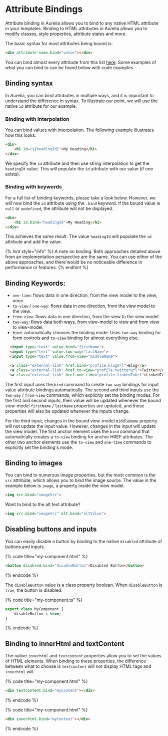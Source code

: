 # Attribute Bindings

Attribute binding in Aurelia allows you to bind to any native HTML attribute in your templates. Binding to HTML attributes in Aurelia allows you to modify classes, style properties, attribute states and more.

The basic syntax for most attributes being bound is:

```html
<div attribute-name.bind="value"></div>
```

You can bind almost every attribute from this list [here](https://developer.mozilla.org/en-US/docs/Web/HTML/Attributes). Some examples of what you can bind to can be found below with code examples.

## Binding syntax

In Aurelia, you can bind attributes in multiple ways, and it is important to understand the difference in syntax. To illustrate our point, we will use the native `id` attribute for our example.

### Binding with interpolation

You can bind values with interpolation. The following example illustrates how this looks.

```html
<div>
    <h1 id="${headingId}">My Heading</h1>
</div>
```

We specify the `id` attribute and then use string interpolation to get the `headingId` value. This will populate the `id` attribute with our value (if one exists).

### Binding with keywords

For a full list of binding keywords, please take a look below. However, we will now bind the `id` attribute using the `.bind` keyword.  If the bound value is `null` or `undefined`, the attribute will not be displayed.

```html
<div>
    <h1 id.bind="headingId">My Heading</h1>
</div>
```

This achieves the same result. The value `headingId` will populate the `id` attribute and add the value.

{% hint style="info" %}
A note on binding. Both approaches detailed above from an implementation perspective are the same. You can use either of the above approaches, and there would be no noticeable difference in performance or features.
{% endhint %}

## Binding Keywords:

* `one-time`: flows data in one direction, from the view model to the view, once.
* `to-view` / `one-way`: flows data in one direction, from the view model to the view.
* `from-view`: flows data in one direction, from the view to the view model.
* `two-way`: flows data both ways, from view-model to view and from view to view-model.
* `bind`: automatically chooses the binding mode. Uses `two-way` binding for form controls and `to-view` binding for almost everything else.

```html
  <input type="text" value.bind="firstName">
  <input type="text" value.two-way="lastName">
  <input type="text" value.from-view="middleName">

  <a class="external-link" href.bind="profile.blogUrl">Blog</a>
  <a class="external-link" href.to-view="profile.twitterUrl">Twitter</a>
  <a class="external-link" href.one-time="profile.linkedInUrl">LinkedIn</a>
```

The first input uses the `bind` command to create `two-way` bindings for input value attribute bindings automatically. The second and third inputs use the `two-way` / `from-view` commands, which explicitly set the binding modes. For the first and second inputs, their value will be updated whenever the bound view-model `firstName` / `lastName` properties are updated, and those properties will also be updated whenever the inputs change.&#x20;

For the third input, changes in the bound view-model `middleName` property will not update the input value. However, changes in the input will update the view model. The first anchor element uses the `bind` command that automatically creates a `to-view` binding for anchor HREF attributes. The other two anchor elements use the `to-view` and `one-time` commands to explicitly set the binding's mode.

## Binding to images

You can bind to numerous image properties, but the most common is the `src` attribute, which allows you to bind the image source. The value in the example below is `image`, a property inside the view model.

```html
<img src.bind="imageSrc">
```

Want to bind to the alt text attribute?

```html
<img src.bind="imageSrc" alt.bind="altValue">
```

## Disabling buttons and inputs

You can easily disable a button by binding to the native `disabled` attribute of buttons and inputs.

{% code title="my-component.html" %}
```html
<button disabled.bind="disableButton">Disabled Button</button>
```
{% endcode %}

The `disableButton` value is a class property boolean. When `disableButton` is `true`, the button is disabled.

{% code title="my-component.ts" %}
```typescript
export class MyComponent {
    disableButton = true;
}
```
{% endcode %}

## Binding to innerHtml and textContent

The native `innerhtml` and `textcontent` properties allow you to set the values of HTML elements. When binding to these properties, the difference between what to choose is `textcontent` will not display HTML tags and `innerhtml` will.

{% code title="my-component.html" %}
```html
<div textcontent.bind="myContent"></div>
```
{% endcode %}

{% code title="my-component.html" %}
```html
<div innerhtml.bind="myContent"></div>
```
{% endcode %}
